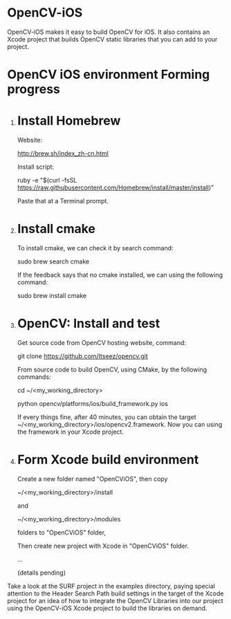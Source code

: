 OpenCV-iOS
=======

OpenCV-iOS makes it easy to build OpenCV for iOS. It also contains an Xcode project
that builds OpenCV static libraries that you can add to your project.


OpenCV iOS environment Forming progress
=======

1. Install Homebrew
   =======
   Website: 

    http://brew.sh/index_zh-cn.html

   Install script: 

    ruby -e "$(curl -fsSL https://raw.githubusercontent.com/Homebrew/install/master/install)"

   Paste that at a Terminal prompt.


2. Install cmake 
   =======
   To install cmake, we can check it by search command:

   sudo brew search cmake 

   If the feedback says that no cmake installed, we can using the following command:

   sudo brew install cmake


3. OpenCV: Install and test
   =======
    Get source code from OpenCV hosting website, command:

    git clone https://github.com/Itseez/opencv.git

    From source code to build OpenCV, using CMake, by the following commands:

    cd ~/<my_working_directory>

    python opencv/platforms/ios/build_framework.py ios

    If every things fine, after 40 minutes, you can obtain the target ~/<my_working_directory>/ios/opencv2.framework.
    Now you can using the framework in your Xcode project.

4. Form Xcode build environment
   =======
    Create a new folder named "OpenCViOS", then copy

    ~/<my_working_directory>/install

    and 

    ~/<my_working_directory>/modules

    folders to "OpenCViOS" folder, 

    Then create new project with Xcode in "OpenCViOS" folder. 

    ...

    (details pending)

Take a look at the SURF project in the examples directory, paying special attention
to the Header Search Path build settings in the target of the Xcode project for
an idea of how to integrate the OpenCV Libraries into our project using the OpenCV-iOS
Xcode project to build the libraries on demand.  
